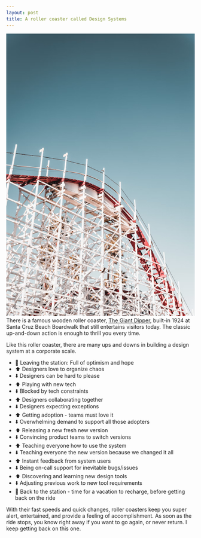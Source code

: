 ```yaml
---
layout: post
title: A roller coaster called Design Systems
---
```


![Giant Dipper Roller Coaster](/assets/posts/rollercoaster.png)
There is a famous wooden roller coaster, [The Giant Dipper](https://en.wikipedia.org/wiki/Giant_Dipper), built-in 1924 at Santa Cruz Beach Boardwalk that still entertains visitors today. The classic up-and-down action is enough to thrill you every time. 

Like this roller coaster, there are many ups and downs in building a design system at a corporate scale. 
<!--more-->

- 🎢 Leaving the station: Full of optimism and hope
- ⬆️ Designers love to organize chaos
- ⬇️ Designers can be hard to please
- ⬆️ Playing with new tech
- ⬇️ Blocked by tech constraints
- ⬆️ Designers collaborating together
- ⬇️ Designers expecting exceptions
- ⬆️ Getting adoption - teams must love it
- ⬇️ Overwhelming demand to support all those adopters
- ⬆️ Releasing a new fresh new version
- ⬇️ Convincing product teams to switch versions
- ⬆️ Teaching everyone how to use the system
- ⬇️ Teaching everyone the new version because we changed it all
- ⬆️ Instant feedback from system users
- ⬇️ Being on-call support for inevitable bugs/issues
- ⬆️ Discovering and learning new design tools
- ⬇️ Adjusting previous work to new tool requirements
- 🚉 Back to the station - time for a vacation to recharge, before getting back on the ride

With their fast speeds and quick changes, roller coasters keep you super alert, entertained, and provide a feeling of accomplishment. As soon as the ride stops, you know right away if you want to go again, or never return. I keep getting back on this one.
